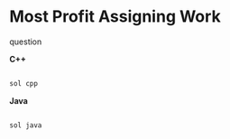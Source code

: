 # Most Profit Assigning Work
question

**C++**

```C++

sol cpp

```

**Java**


```Java

sol java

```